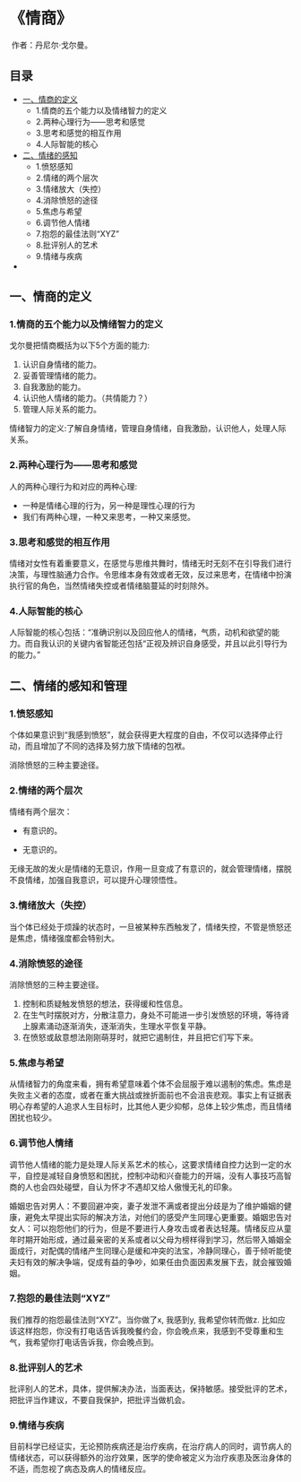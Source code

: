 # 《情商》

​	作者：丹尼尔·戈尔曼。

## 目录

* [一、情商的定义](#一、情商的定义)
  * 1.情商的五个能力以及情绪智力的定义
  * 2.两种心理行为——思考和感觉
  * 3.思考和感觉的相互作用
  * 4.人际智能的核心
* [二、情绪的感知](#二、情绪的感知和管理)
  * 1.愤怒感知
  * 2.情绪的两个层次
  * 3.情绪放大（失控）
  * 4.消除愤怒的途径
  * 5.焦虑与希望
  * 6.调节他人情绪
  * 7.抱怨的最佳法则“XYZ”
  * 8.批评别人的艺术
  * 9.情绪与疾病
* ​



一、情商的定义
------

### 1.情商的五个能力以及情绪智力的定义

戈尔曼把情商概括为以下5个方面的能力: 

1. 认识自身情绪的能力。
2. 妥善管理情绪的能力。
3. 自我激励的能力。
4. 认识他人情绪的能力。（共情能力？）
5. 管理人际关系的能力。

情绪智力的定义:了解自身情绪，管理自身情绪，自我激励，认识他人，处理人际关系。

### 2.两种心理行为——思考和感觉

人的两种心理行为和对应的两种心理:

- 一种是情绪心理的行为，另一种是理性心理的行为
- 我们有两种心理，一种又来思考，一种又来感觉。

### 3.思考和感觉的相互作用

情绪对女性有着重要意义，在感觉与思维共舞时，情绪无时无刻不在引导我们进行决策，与理性脑通力合作。令思维本身有效或者无效，反过来思考，在情绪中扮演执行官的角色，当然情绪失控或者情绪脑蔓延的时刻除外。

### 4.人际智能的核心

人际智能的核心包括：“准确识别以及回应他人的情绪，气质，动机和欲望的能力。而自我认识的关键内省智能还包括“正视及辨识自身感受，并且以此引导行为的能力。”



二、情绪的感知和管理
------

### 1.愤怒感知

个体如果意识到“我感到愤怒”，就会获得更大程度的自由，不仅可以选择停止行动，而且增加了不同的选择及努力放下情绪的包袱。

消除愤怒的三种主要途径。

### 2.情绪的两个层次

情绪有两个层次：

- 有意识的。

- 无意识的。

无缘无故的发火是情绪的无意识，作用一旦变成了有意识的，就会管理情绪，摆脱不良情绪，加强自我意识，可以提升心理领悟性。

### 3.情绪放大（失控）

当个体已经处于烦躁的状态时，一旦被某种东西触发了，情绪失控，不管是愤怒还是焦虑，情绪强度都会特别大。

### 4.消除愤怒的途径

消除愤怒的三种主要途径。

1. 控制和质疑触发愤怒的想法，获得缓和性信息。
2. 在生气时摆脱对方，分散注意力，身处不可能进一步引发愤怒的环境，等待肾上腺素涌动逐渐消失，逐渐消失，生理水平恢复平静。
3. 在愤怒或敌意想法刚刚萌芽时，就把它遏制住，并且把它们写下来。

### 5.焦虑与希望

从情绪智力的角度来看，拥有希望意味着个体不会屈服于难以遏制的焦虑。焦虑是失败主义者的态度，或者在重大挑战或挫折面前也不会沮丧悲观。事实上有证据表明心存希望的人追求人生目标时，比其他人更少抑郁，总体上较少焦虑，而且情绪困扰也较少。

### 6.调节他人情绪

调节他人情绪的能力是处理人际关系艺术的核心，这要求情绪自控力达到一定的水平，自控是减轻自身愤怒和困扰，控制冲动和兴奋能力的开端，没有人事技巧高智商的人也会四处碰壁，自认为怀才不遇却又给人傲慢无礼的印象。

婚姻忠告对男人：不要回避冲突，妻子发泄不满或者提出分歧是为了维护婚姻的健康，避免太早提出实际的解决方法，对他们的感受产生同理心更重要。婚姻忠告对女人：可以抱怨他们的行为，但是不要进行人身攻击或者表达轻蔑。情绪反应从童年时期开始形成，通过最亲密的关系或者以父母为榜样得到学习，然后带入婚姻全面成行，对配偶的情绪产生同理心是缓和冲突的法宝，冷静同理心，善于倾听能使夫妇有效的解决争端，促成有益的争吵，如果任由负面因素发展下去，就会摧毁婚姻。

### 7.抱怨的最佳法则“XYZ”

我们推荐的抱怨最佳法则“XYZ”。当你做了x, 我感到y, 我希望你转而做z. 比如应该这样抱怨，你没有打电话告诉我晚餐约会，你会晚点来，我感到不受尊重和生气，我希望你打电话告诉我，你会晚点到。

### 8.批评别人的艺术

批评别人的艺术，具体，提供解决办法，当面表达，保持敏感。接受批评的艺术，把批评当作建议，不要自我保护，把批评当做机会。

### 9.情绪与疾病

目前科学已经证实，无论预防疾病还是治疗疾病，在治疗病人的同时，调节病人的情绪状态，可以获得额外的治疗效果，医学的使命被定义为治疗疾患及医治身体的不适，而忽视了病态及病人的情绪反应。
